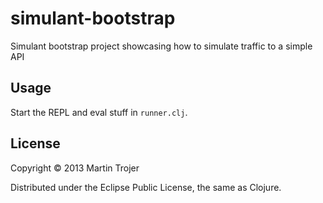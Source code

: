 # simulant-bootstrap

Simulant bootstrap project showcasing how to simulate traffic to a simple API

## Usage

Start the REPL and eval stuff in `runner.clj`.

## License

Copyright © 2013 Martin Trojer

Distributed under the Eclipse Public License, the same as Clojure.
